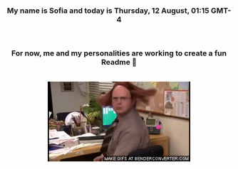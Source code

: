 


<div align="center">
<h3 >My name is Sofia and today is Thursday, 12 August, 01:15 GMT-4</h3><br>
<h3 >For now, me and my personalities are working to create a fun Readme 👋
</h3><br>
<img src='img/dwight.gif' alt='working...'/>
</div>
